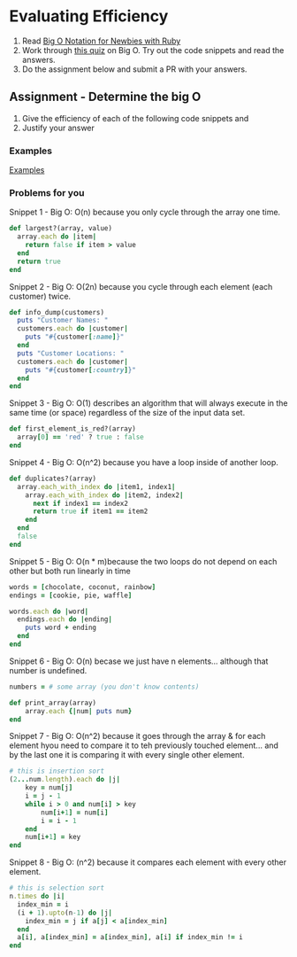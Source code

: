 # Evaluating Efficiency

1. Read [Big O Notation for Newbies with Ruby](http://www.datakicks.com/2016/06/04/big-o-notation.html)
2. Work through [this quiz](http://www.codequizzes.com/computer-science/beginner/big-o-algorithms) on Big O. Try out the code snippets and read the answers.
3. Do the assignment below and submit a PR with your answers.


## Assignment - Determine the big O
1) Give the efficiency of each of the following code snippets and
2) Justify your answer

### Examples
[Examples](examples.md)

### Problems for you

Snippet 1 - Big O: O(n) because you only cycle through the array one time.

```ruby
def largest?(array, value)
  array.each do |item|
    return false if item > value
  end
  return true
end
```



Snippet 2 - Big O: O(2n) because you cycle through each element (each customer) twice.

```ruby
def info_dump(customers)
  puts "Customer Names: "
  customers.each do |customer|
    puts "#{customer[:name]}"
  end
  puts "Customer Locations: "
  customers.each do |customer|
    puts "#{customer[:country]}"
  end
end
```

Snippet 3 - Big O: O(1) describes an algorithm that will always execute in the same time (or space) regardless of the size of the input data set.

```ruby
def first_element_is_red?(array)
  array[0] == 'red' ? true : false
end
```

Snippet 4 - Big O: O(n^2) because you have a loop inside of another loop.
```ruby
def duplicates?(array)
  array.each_with_index do |item1, index1|
    array.each_with_index do |item2, index2|
      next if index1 == index2
      return true if item1 == item2
    end
  end
  false
end
```

Snippet 5 - Big O: O(n * m)because the two loops do not depend on each other but both run linearly in time
```ruby
words = [chocolate, coconut, rainbow]
endings = [cookie, pie, waffle]

words.each do |word|
  endings.each do |ending|
    puts word + ending
  end
end
```

Snippet 6 - Big O: O(n) becase we just have n elements... although that number is undefined.

```ruby
numbers = # some array (you don't know contents)

def print_array(array)
    array.each {|num| puts num}
end
```

Snippet 7 - Big O: O(n^2) because it goes through the array & for each element hyou need to compare it to teh previously touched element... and by the last one it is comparing it with every single other element.
```ruby
# this is insertion sort
(2...num.length).each do |j|
    key = num[j]
    i = j - 1
    while i > 0 and num[i] > key
        num[i+1] = num[i]
        i = i - 1
    end
    num[i+1] = key
end
```

Snippet 8 - Big O: (n^2) because it compares each element with every other element.

```ruby
# this is selection sort
n.times do |i|
  index_min = i
  (i + 1).upto(n-1) do |j|
    index_min = j if a[j] < a[index_min]
  end
  a[i], a[index_min] = a[index_min], a[i] if index_min != i
end
```
